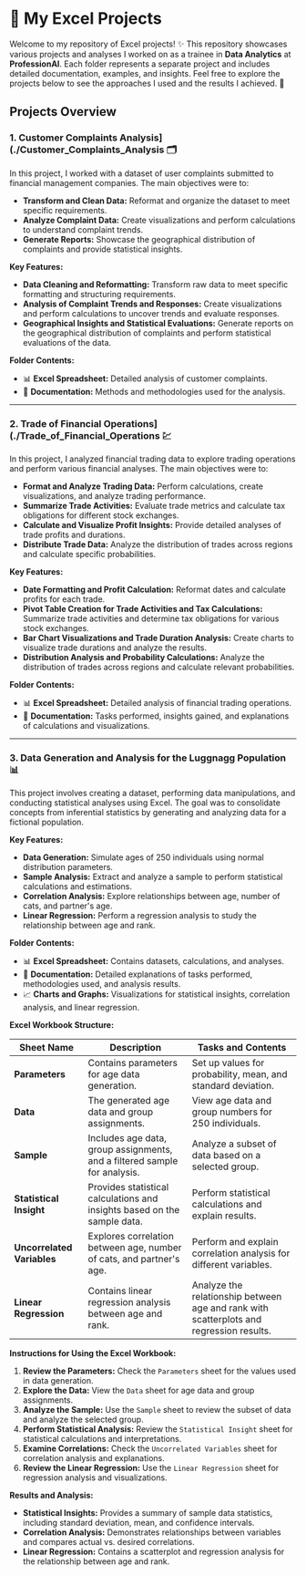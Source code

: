 # 🧩 My Excel Projects

Welcome to my repository of Excel projects! ✨
This repository showcases various projects and analyses I worked on as a trainee in **Data Analytics** at **ProfessionAI**. Each folder represents a separate project and includes detailed documentation, examples, and insights. Feel free to explore the projects below to see the approaches I used and the results I achieved. 🦋

## Projects Overview

### 1. Customer Complaints Analysis](./Customer_Complaints_Analysis 🗂️

In this project, I worked with a dataset of user complaints submitted to financial management companies. The main objectives were to:

- **Transform and Clean Data:** Reformat and organize the dataset to meet specific requirements.
- **Analyze Complaint Data:** Create visualizations and perform calculations to understand complaint trends.
- **Generate Reports:** Showcase the geographical distribution of complaints and provide statistical insights.

**Key Features:**

- **Data Cleaning and Reformatting:** Transform raw data to meet specific formatting and structuring requirements.
- **Analysis of Complaint Trends and Responses:** Create visualizations and perform calculations to uncover trends and evaluate responses.
- **Geographical Insights and Statistical Evaluations:** Generate reports on the geographical distribution of complaints and perform statistical evaluations of the data.

**Folder Contents:**

- 📊 **Excel Spreadsheet:** Detailed analysis of customer complaints.
- 📄 **Documentation:** Methods and methodologies used for the analysis.

---

### 2. Trade of Financial Operations](./Trade_of_Financial_Operations 💹

In this project, I analyzed financial trading data to explore trading operations and perform various financial analyses. The main objectives were to:

- **Format and Analyze Trading Data:** Perform calculations, create visualizations, and analyze trading performance.
- **Summarize Trade Activities:** Evaluate trade metrics and calculate tax obligations for different stock exchanges.
- **Calculate and Visualize Profit Insights:** Provide detailed analyses of trade profits and durations.
- **Distribute Trade Data:** Analyze the distribution of trades across regions and calculate specific probabilities.

**Key Features:**

- **Date Formatting and Profit Calculation:** Reformat dates and calculate profits for each trade.
- **Pivot Table Creation for Trade Activities and Tax Calculations:** Summarize trade activities and determine tax obligations for various stock exchanges.
- **Bar Chart Visualizations and Trade Duration Analysis:** Create charts to visualize trade durations and analyze the results.
- **Distribution Analysis and Probability Calculations:** Analyze the distribution of trades across regions and calculate relevant probabilities.

**Folder Contents:**

- 📊 **Excel Spreadsheet:** Detailed analysis of financial trading operations.
- 📄 **Documentation:** Tasks performed, insights gained, and explanations of calculations and visualizations.

---

### 3. Data Generation and Analysis for the Luggnagg Population 📊

This project involves creating a dataset, performing data manipulations, and conducting statistical analyses using Excel. The goal was to consolidate concepts from inferential statistics by generating and analyzing data for a fictional population.

**Key Features:**

- **Data Generation:** Simulate ages of 250 individuals using normal distribution parameters.
- **Sample Analysis:** Extract and analyze a sample to perform statistical calculations and estimations.
- **Correlation Analysis:** Explore relationships between age, number of cats, and partner's age.
- **Linear Regression:** Perform a regression analysis to study the relationship between age and rank.

**Folder Contents:**

- 📊 **Excel Spreadsheet:** Contains datasets, calculations, and analyses.
- 📄 **Documentation:** Detailed explanations of tasks performed, methodologies used, and analysis results.
- 📈 **Charts and Graphs:** Visualizations for statistical insights, correlation analysis, and linear regression.

**Excel Workbook Structure:**

| Sheet Name               | Description                                                                 | Tasks and Contents                                                                 |
|--------------------------|-----------------------------------------------------------------------------|-----------------------------------------------------------------------------------|
| **Parameters**           | Contains parameters for age data generation.                               | Set up values for probability, mean, and standard deviation.                      |
| **Data**                 | The generated age data and group assignments.                              | View age data and group numbers for 250 individuals.                             |
| **Sample**               | Includes age data, group assignments, and a filtered sample for analysis.  | Analyze a subset of data based on a selected group.                               |
| **Statistical Insight** | Provides statistical calculations and insights based on the sample data.    | Perform statistical calculations and explain results.                             |
| **Uncorrelated Variables** | Explores correlation between age, number of cats, and partner's age.     | Perform and explain correlation analysis for different variables.                |
| **Linear Regression**   | Contains linear regression analysis between age and rank.                   | Analyze the relationship between age and rank with scatterplots and regression results. |

**Instructions for Using the Excel Workbook:**

1. **Review the Parameters:** Check the `Parameters` sheet for the values used in data generation.
2. **Explore the Data:** View the `Data` sheet for age data and group assignments.
3. **Analyze the Sample:** Use the `Sample` sheet to review the subset of data and analyze the selected group.
4. **Perform Statistical Analysis:** Review the `Statistical Insight` sheet for statistical calculations and interpretations.
5. **Examine Correlations:** Check the `Uncorrelated Variables` sheet for correlation analysis and explanations.
6. **Review the Linear Regression:** Use the `Linear Regression` sheet for regression analysis and visualizations.

**Results and Analysis:**

- **Statistical Insights:** Provides a summary of sample data statistics, including standard deviation, mean, and confidence intervals.
- **Correlation Analysis:** Demonstrates relationships between variables and compares actual vs. desired correlations.
- **Linear Regression:** Contains a scatterplot and regression analysis for the relationship between age and rank.

